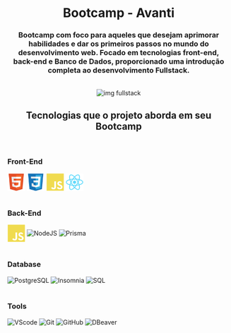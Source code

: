 <h1 align="center">Bootcamp - Avanti</h1>
<h3 align="center">Bootcamp com foco para aqueles que desejam aprimorar habilidades e dar os primeiros passos no mundo do desenvolvimento web.
Focado em tecnologias front-end, back-end e Banco de Dados, proporcionado uma introdução completa ao desenvolvimento Fullstack.
</h3>
<br/>
<div align="center"> 
 <img alt="img fullstack" src="https://img.genial.ly/65bc323385880b0016983e40/67c69a0b-fc89-453e-9ab9-e1dc96012316.gif" width="750" height="400" /> 
 </div>

## <h2 align="center"> Tecnologias que o projeto aborda em seu Bootcamp </h2>
<br/>

### Front-End
<div style="display: inline_block">
  <img align="center" alt="HTML" height="40" width="40" src="https://raw.githubusercontent.com/devicons/devicon/master/icons/html5/html5-original.svg" />
  <img align="center" alt="CSS" height="40" width="40" src="https://raw.githubusercontent.com/devicons/devicon/master/icons/css3/css3-original.svg" />
  <img align="center" alt="JS" height="40" width="40" src="https://raw.githubusercontent.com/devicons/devicon/master/icons/javascript/javascript-plain.svg" />
  <img align="center" alt="ReactJS" height="40" width="40" src="https://raw.githubusercontent.com/devicons/devicon/master/icons/react/react-original.svg" />
 </div>
 <br/>

 ###  Back-End

 <div style="display: inline_block">
    <img align="center" alt="JS" height="40" width="40" src="https://raw.githubusercontent.com/devicons/devicon/master/icons/javascript/javascript-plain.svg" />
   <img align="center" alt="NodeJS" height="40" width="40" src="https://cdn.jsdelivr.net/gh/devicons/devicon/icons/nodejs/nodejs-original.svg" />
    <img align="center" alt="Prisma" height="40" width="40" src="https://github.com/Gabrielx11/Bootcamp-Avanti/assets/92554838/0bf52faa-c192-44d4-a99e-ae9d10766f67" />
 </div>
 <br/>

### Database
<div style="display: inline_block">
      <img align="center" alt="PostgreSQL" height="40" width="40" src="https://cdn.jsdelivr.net/gh/devicons/devicon@latest/icons/postgresql/postgresql-original.svg" />
      <img align="center" alt="Insomnia" height="40" width="40" src="https://cdn.jsdelivr.net/gh/devicons/devicon@latest/icons/insomnia/insomnia-original.svg" />
      <img align="center" alt="SQL" height="40" width="40" src="https://github.com/Gabrielx11/Bootcamp-Avanti/assets/92554838/cc3cd618-5a6a-47b8-a404-d73ca05a3924" />
</div>
  <br/>
  
  ###  Tools
  <div style="display: inline_block">
  <img align="center" alt="VScode" height="40" width="40" src="https://cdn.jsdelivr.net/gh/devicons/devicon/icons/vscode/vscode-original.svg" />
  <img align="center" alt="Git" height="40" width="40" src="https://cdn.jsdelivr.net/gh/devicons/devicon/icons/git/git-original.svg" /> 
  <img align="center" alt="GitHub" height="40" width="40" src="https://github.com/Gabrielx11/Bootcamp-Avanti/assets/92554838/56762c01-d03c-42f8-98c3-c8ce8da290db"/>  
  <img align="center" alt="DBeaver" height="40" width="40" src="https://cdn.jsdelivr.net/gh/devicons/devicon@latest/icons/dbeaver/dbeaver-original.svg"/>
</div>

##
